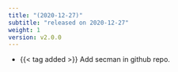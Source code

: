 ```yaml
---
title: "(2020-12-27)"
subtitle: "released on 2020-12-27"
weight: 1
version: v2.0.0
---
```


- {{< tag added >}} Add secman in github repo.
